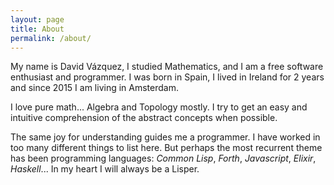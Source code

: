 ```yaml
---
layout: page
title: About
permalink: /about/
---
```


My name is David Vázquez, I studied Mathematics, and I am a free
software enthusiast and programmer. I was born in Spain, I lived in
Ireland for 2 years and since 2015 I am living in Amsterdam.

I love pure math... Algebra and Topology mostly. I try to get an easy
and intuitive comprehension of the abstract concepts when
possible. 

The same joy for understanding guides me a programmer. I have worked
in too many different things to list here. But perhaps the most
recurrent theme has been programming languages: *Common Lisp*,
*Forth*, *Javascript*, *Elixir*, *Haskell*... In my heart I will
always be a Lisper.
